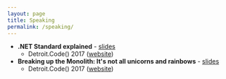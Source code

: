 ```yaml
---
layout: page
title: Speaking
permalink: /speaking/
---
```


- **.NET Standard explained** - [slides](/presentations/net-standard)
  - Detroit.Code() 2017 ([website](https://detroitcode.amegala.com/Sessions/296))
- **Breaking up the Monolith: It's not all unicorns and rainbows** - [slides](/presentations/breaking-up-the-monolith)
  - Detroit.Code() 2017 ([website](https://detroitcode.amegala.com/Sessions/291))